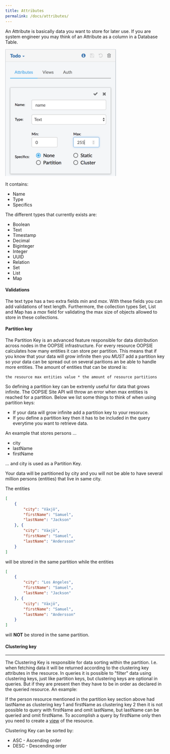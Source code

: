 ```yaml
---
title: Attributes
permalink: /docs/attributes/
---
```


An Attribute is basically data you want to store for later use.
If you are system engineer you may think of an Attribute as a column in a Database Table.

<img src="/img/attribute.png" width="350">


It contains:

- Name
- Type
- Specifics 


The different types that currently exists are:

- Boolean
- Text
- Timestamp
- Decimal
- Biginteger
- Integer
- UUID
- Relation
- Set
- List
- Map


#### Validations
The text type has a two extra fields *min* and *max*. With these fields you can add validations of text length. Furthermore, the collection types Set, List and Map has a *max* field for validating the max size of objects allowed to store in these collections.

#### Partition key

The Partition Key is an advanced feature responsible for data distribution across nodes in the OOPSIE infrastructure. For every resource OOPSIE calculates how many entities it can store per partition. This means that if you know that your data will grow infinite then you *MUST* add a partition key so your data can be spread out on several paritions an be able to handle more entities. The amount of entities that can be stored is:
```
the resource max entities value * the amount of resource partitions
```
So defining a partition key can be extremly useful for data that grows infinite. The OOPSIE Site API will throw an error when max entities is reached for a partition. Below we list some things to think of when using partition keys:

- If your data will grow infinite add a partition key to your resoruce.
- If you define a partition key then it has to be included in the query everytime you want to retrieve data.

An example that stores persons ...

- city
- lastName
- firstName

... and city is used as a Partition Key.

Your data will be partitioned by city and you will not be able to have several million persons (entities) that live in same city.

The entities 

```json
[
    { 
        "city": "Växjö",
        "firstName": "Samuel",
        "lastName": "Jackson"
    }, {
        "city": "Växjö",
        "firstName": "Samuel",
        "lastName": "Andersson"
    }
]
```
will be stored in the same partition while the entities

```json
[
    { 
        "city": "Los Angeles",
        "firstName": "Samuel",
        "lastName": "Jackson"
    }, {
        "city": "Växjö",
        "firstName": "Samuel",
        "lastName": "Andersson"
    }
]
```

will **NOT** be stored in the same partition.


#### Clustering key
------

The Clustering Key is responsible for data sorting within the partition. I.e. when fetching data it will be returned according to the clustering key attributes in the resource. In queries it is possible to "filter" data using clustering keys, just like partition keys, but clustering keys are optional in queries. But if they are present then they have to be in order as declared in the queried resource. An example:

If the person resource mentioned in the partition key section above had lastName as clustering key 1 and firstName as clustering key 2 then it is not possible to query with firstName and omit lastName, but lastName can be queried and omit firstName. To accomplish a query by firstName only then you need to create a [view](/docs/views) of the resource.

Clustering Key can be sorted by:

- ASC - Ascending order
- DESC - Descending order

